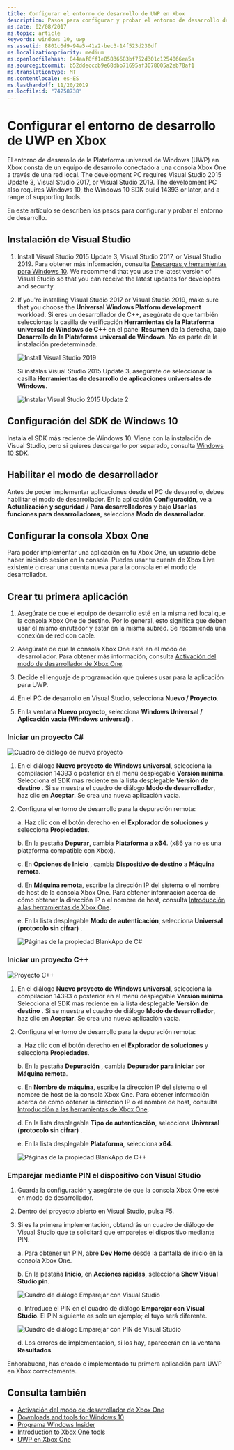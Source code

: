 ```yaml
---
title: Configurar el entorno de desarrollo de UWP en Xbox
description: Pasos para configurar y probar el entorno de desarrollo de UWP en Xbox.
ms.date: 02/08/2017
ms.topic: article
keywords: windows 10, uwp
ms.assetid: 8801c0d9-94a5-41a2-bec3-14f523d230df
ms.localizationpriority: medium
ms.openlocfilehash: 844aaf8ff1e85836683bf752d301c1254066ea5a
ms.sourcegitcommit: b52ddecccb9e68dbb71695af3078005a2eb78af1
ms.translationtype: MT
ms.contentlocale: es-ES
ms.lasthandoff: 11/20/2019
ms.locfileid: "74258738"
---
```

# <a name="set-up-your-uwp-on-xbox-development-environment"></a>Configurar el entorno de desarrollo de UWP en Xbox

El entorno de desarrollo de la Plataforma universal de Windows (UWP) en Xbox consta de un equipo de desarrollo conectado a una consola Xbox One a través de una red local.
The development PC requires Visual Studio 2015 Update 3, Visual Studio 2017, or Visual Studio 2019.
The development PC also requires Windows 10, the Windows 10 SDK build 14393 or later, and a range of supporting tools.

En este artículo se describen los pasos para configurar y probar el entorno de desarrollo.

## <a name="visual-studio-setup"></a>Instalación de Visual Studio

1. Install Visual Studio 2015 Update 3, Visual Studio 2017, or Visual Studio 2019. Para obtener más información, consulta [Descargas y herramientas para Windows 10](https://dev.windows.com/downloads). We recommend that you use the latest version of Visual Studio so that you can receive the latest updates for developers and security.


2. If you're installing Visual Studio 2017 or Visual Studio 2019, make sure that you choose the **Universal Windows Platform development** workload. Si eres un desarrollador de C++, asegúrate de que también seleccionas la casilla de verificación **Herramientas de la Plataforma universal de Windows de C++** en el panel **Resumen** de la derecha, bajo **Desarrollo de la Plataforma universal de Windows**. No es parte de la instalación predeterminada.

    ![Install Visual Studio 2019](images/development-environment-setup-1.png)

    Si instalas Visual Studio 2015 Update 3, asegúrate de seleccionar la casilla **Herramientas de desarrollo de aplicaciones universales de Windows**.

    ![Instalar Visual Studio 2015 Update 2](images/vs_install_tools.png)

## <a name="windows-10-sdk-setup"></a>Configuración del SDK de Windows 10

Instala el SDK más reciente de Windows 10. Viene con la instalación de Visual Studio, pero si quieres descargarlo por separado, consulta [Windows 10 SDK](https://developer.microsoft.com/windows/downloads/windows-10-sdk).


## <a name="enabling-developer-mode"></a>Habilitar el modo de desarrollador

Antes de poder implementar aplicaciones desde el PC de desarrollo, debes habilitar el modo de desarrollador. En la aplicación **Configuración**, ve a **Actualización y seguridad** / **Para desarrolladores** y bajo **Usar las funciones para desarrolladores**, selecciona **Modo de desarrollador**.

## <a name="setting-up-your-xbox-one"></a>Configurar la consola Xbox One

Para poder implementar una aplicación en tu Xbox One, un usuario debe haber iniciado sesión en la consola. Puedes usar tu cuenta de Xbox Live existente o crear una cuenta nueva para la consola en el modo de desarrollador. 

## <a name="create-your-first-app"></a>Crear tu primera aplicación

1. Asegúrate de que el equipo de desarrollo esté en la misma red local que la consola Xbox One de destino. Por lo general, esto significa que deben usar el mismo enrutador y estar en la misma subred. Se recomienda una conexión de red con cable.

2. Asegúrate de que la consola Xbox One esté en el modo de desarrollador.  Para obtener más información, consulta [Activación del modo de desarrollador de Xbox One](devkit-activation.md).

3. Decide el lenguaje de programación que quieres usar para la aplicación para UWP.

4. En el PC de desarrollo en Visual Studio, selecciona **Nuevo / Proyecto**.

5. En la ventana **Nuevo proyecto**, selecciona **Windows Universal / Aplicación vacía (Windows universal)** .

### <a name="starting-a-c-project"></a>Iniciar un proyecto C#

  ![Cuadro de diálogo de nuevo proyecto](images/development-environment-setup-2.png)

1. En el diálogo **Nuevo proyecto de Windows universal**, selecciona la compilación 14393 o posterior en el menú desplegable **Versión mínima**. Selecciona el SDK más reciente en la lista desplegable **Versión de destino** . Si se muestra el cuadro de diálogo **Modo de desarrollador**, haz clic en **Aceptar**. Se crea una nueva aplicación vacía.

2. Configura el entorno de desarrollo para la depuración remota:

    a. Haz clic con el botón derecho en el **Explorador de soluciones** y selecciona **Propiedades**.

    b. En la pestaña **Depurar**, cambia **Plataforma** a **x64**. (x86 ya no es una plataforma compatible con Xbox).

    c. En **Opciones de Inicio** , cambia **Dispositivo de destino** a **Máquina remota**.

    d. En **Máquina remota**, escribe la dirección IP del sistema o el nombre de host de la consola Xbox One. Para obtener información acerca de cómo obtener la dirección IP o el nombre de host, consulta [Introducción a las herramientas de Xbox One](introduction-to-xbox-tools.md).

    e. En la lista desplegable **Modo de autenticación**, selecciona **Universal (protocolo sin cifrar)** .

    ![Páginas de la propiedad BlankApp de C#](images/vs_remote.jpg)

### <a name="starting-a-c-project"></a>Iniciar un proyecto C++

  ![Proyecto C++](images/development-environment-setup-3.png)

1. En el diálogo **Nuevo proyecto de Windows universal**, selecciona la compilación 14393 o posterior en el menú desplegable **Versión mínima**. Selecciona el SDK más reciente en la lista desplegable **Versión de destino** . Si se muestra el cuadro de diálogo **Modo de desarrollador**, haz clic en **Aceptar**. Se crea una nueva aplicación vacía.

2. Configura el entorno de desarrollo para la depuración remota:

   a. Haz clic con el botón derecho en el **Explorador de soluciones** y selecciona **Propiedades**.

   b. En la pestaña **Depuración** , cambia **Depurador para iniciar** por **Máquina remota**.

   c. En **Nombre de máquina**, escribe la dirección IP del sistema o el nombre de host de la consola Xbox One. Para obtener información acerca de cómo obtener la dirección IP o el nombre de host, consulta [Introducción a las herramientas de Xbox One](introduction-to-xbox-tools.md).

   d. En la lista desplegable **Tipo de autenticación**, selecciona **Universal (protocolo sin cifrar)** .

   e. En la lista desplegable **Plataforma**, selecciona **x64**.

    ![Páginas de la propiedad BlankApp de C++](images/development-environment-setup-4.png)

### <a name="pin-pair-your-device-with-visual-studio"></a>Emparejar mediante PIN el dispositivo con Visual Studio

1. Guarda la configuración y asegúrate de que la consola Xbox One esté en modo de desarrollador.

2. Dentro del proyecto abierto en Visual Studio, pulsa F5.

3. Si es la primera implementación, obtendrás un cuadro de diálogo de Visual Studio que te solicitará que emparejes el dispositivo mediante PIN.

    a. Para obtener un PIN, abre **Dev Home** desde la pantalla de inicio en la consola Xbox One.

    b. En la pestaña **Inicio**, en **Acciones rápidas**, selecciona **Show Visual Studio pin**.
  
    ![Cuadro de diálogo Emparejar con Visual Studio](images/development-environment-setup-5.png)

    c. Introduce el PIN en el cuadro de diálogo **Emparejar con Visual Studio**. El PIN siguiente es solo un ejemplo; el tuyo será diferente.

    ![Cuadro de diálogo Emparejar con PIN de Visual Studio](images/devhome_pin.png)

    d. Los errores de implementación, si los hay, aparecerán en la ventana **Resultados**.

Enhorabuena, has creado e implementado tu primera aplicación para UWP en Xbox correctamente.

## <a name="see-also"></a>Consulta también
- [Activación del modo de desarrollador de Xbox One](devkit-activation.md)  
- [Downloads and tools for Windows 10](https://developer.microsoft.com/windows/downloads)  
- [Programa Windows Insider](https://insider.windows.com/)  
- [Introduction to Xbox One tools](introduction-to-xbox-tools.md) 
- [UWP en Xbox One](index.md)